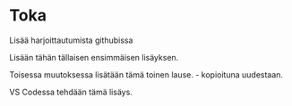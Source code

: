 # Toka
Lisää harjoittautumista githubissa

Lisään tähän tällaisen ensimmäisen lisäyksen.

Toisessa muutoksessa lisätään tämä toinen lause. - kopioituna uudestaan.

VS Codessa tehdään tämä lisäys.
